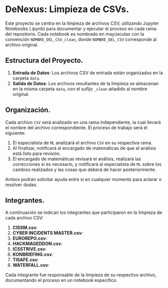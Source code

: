 # DeNexus: Limpieza de CSVs.

Este proyecto se centra en la limpieza de archivos CSV, utilizando Jupyter Notebooks (.ipynb) para documentar y ejecutar el proceso en cada rama del repositorio. Cada notebook es nombrado en mayúsculas con la convención `NOMBRE_DEL_CSV_clean`, donde `NOMBRE_DEL_CSV` corresponde al archivo original.

## Estructura del Proyecto.

1. **Entrada de Datos**: Los archivos CSV de entrada están organizados en la carpeta `data`.
2. **Salida de Datos**: Los archivos resultantes de la limpieza se almacenan en la misma carpeta `data`, con el sufijo `_clean` añadido al nombre original.

## Organización.

Cada archivo `CSV` será analizado en una rama independiente, la cual llevará el nombre del archivo correspondiente. El proceso de trabajo será el siguiente:

1. El especialista de `ML` analizará el archivo `CSV` en su respectiva rama.
2. Al finalizar, notificará al encargado de matemáticas de que el análisis está listo para revisión.
3. El encargado de matemáticas revisará el análisis, realizará las correcciones si es necesario, y notificará al especialista de `ML` sobre los cambios realizados y las cosas que deberá de hacer posteriormente.

Ambos podrán solicitar ayuda entre sí en cualquier momento para aclarar o resolver dudas.

## Integrantes.
A continuación se indican los integrantes que participaron en la limpieza de cada archivo CSV:

1. **CISSM.csv**: 
2. **CYBER INCIDENTS MASTER.csv**: 
3. **EUROREPO.csv**: 
4. **HACKMAGEDDON.csv**: 
5. **ICSSTRIVE.csv**: 
6. **KONBRIEFING.csv**: 
7. **TISAFE.csv**: 
8. **WATERFALL.csv**: 

Cada integrante fue responsable de la limpieza de su respectivo archivo, documentando el proceso en un notebook específico.
